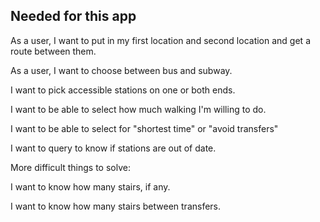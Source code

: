 ## Needed for this app

As a user, I want to put in my first location and second location and get a route between them.

As a user, I want to choose between bus and subway.

I want to pick accessible stations on one or both ends.

I want to be able to select how much walking I'm willing to do.

I want to be able to select for "shortest time" or "avoid transfers"

I want to query to know if stations are out of date.

More difficult things to solve:

I want to know how many stairs, if any.

I want to know how many stairs between transfers.


